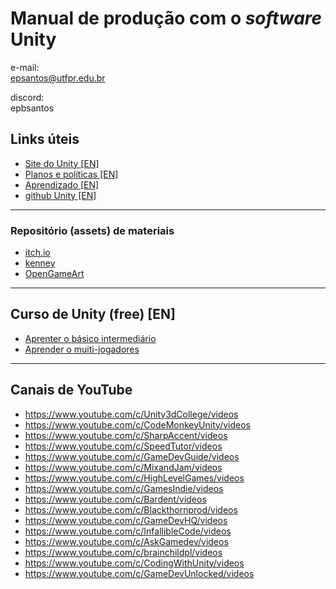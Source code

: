 # Manual de produção com o _software_ Unity
e-mail:<br>epsantos@utfpr.edu.br

discord:<br>epbsantos

## Links úteis
- [Site do Unity [EN]](https://unity.com/)
- [Planos e políticas [EN]](https://store.unity.com/#plans-individual)
- [Aprendizado [EN]](https://learn.unity.com/)
- [github Unity [EN]](https://github.com/Unity-Technologies)
---------------
### Repositório (assets) de materiais
- [itch.io](https://itch.io/game-assets/free)
- [kenney](https://kenney.nl/assets/)
- [OpenGameArt](https://opengameart.org/)

------------------
## Curso de Unity (free) [EN]
- [Aprenter o básico intermediário](https://www.youtube.com/watch?v=AmGSEH7QcDg)
- [Aprender o muiti-jogadores](https://www.youtube.com/watch?v=7glCsF9fv3s)


--------------------

## Canais de YouTube
- https://www.youtube.com/c/Unity3dCollege/videos
- https://www.youtube.com/c/CodeMonkeyUnity/videos
- https://www.youtube.com/c/SharpAccent/videos
- https://www.youtube.com/c/SpeedTutor/videos
- https://www.youtube.com/c/GameDevGuide/videos
- https://www.youtube.com/c/MixandJam/videos
- https://www.youtube.com/c/HighLevelGames/videos
- https://www.youtube.com/c/GamesIndie/videos
- https://www.youtube.com/c/Bardent/videos
- https://www.youtube.com/c/Blackthornprod/videos
- https://www.youtube.com/c/GameDevHQ/videos
- https://www.youtube.com/c/InfallibleCode/videos
- https://www.youtube.com/c/AskGamedev/videos
- https://www.youtube.com/c/brainchildpl/videos
- https://www.youtube.com/c/CodingWithUnity/videos
- https://www.youtube.com/c/GameDevUnlocked/videos

